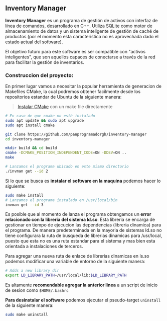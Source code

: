 ## Inventory Manager

**Inventory Manager** es un programa de gestión de activos con interfaz de línea de comandos, desarrollado en C++. Utiliza SQLite como motor de almacenamiento de datos y un sistema inteligente de gestión de caché de productos (por el momento esta caracteristica no es aprovechada dado el estado actual del software).

El objetivo futuro para este software es ser compatible con "activos inteligentes", que son aquellos capaces de conectarse a través de la red para facilitar la gestión de inventarios.

### Construccion del proyecto:

En primer lugar vamos a necesitar la popular herramienta de generacion de Makefiles CMake, la cual podremos obtener facilmente desde los repositorios estandar de Ubuntu de la siguiente manera:

> [Instalar CMake](https://atekihcan.com/blog/random/installing-latest-cmake-from-source-on-linux-distro/) con un make file directamente

```bash
# En caso de que cmake no esté instalado
sudo apt update && sudo apt upgrade
sudo apt install cmake
```

```bash
git clone https://github.com/panprogramadorgh/inventory-manager
cd inventory-manager

mkdir build && cd build
cmake -DCMAKE_POSITION_INDEPENDENT_CODE=ON -DDEV=ON ..
make

# Lanzamos el programa ubicado en este mismo directorio
./invman get --id 2
```

Si lo que se busca es **instalar el software en la maquina** podemos hacer lo siguiente:

```bash
sudo make install
# Lanzamos el programa instalado en /usr/local/bin
invman get --id 3
```

Es posible que al momento de lanza el programa obtengamos un **error relacionado con la libreria del sistema ld.so**. Esta libreria se encarga de gestionar en tiempo de ejecucion las dependencias (libreria dinamica) para el programa. De manera predeterminada en la mayoria de sistemas ld.so no tiene configurara la ruta de busqueda de librerias dinamicas para /usr/local, puesto que esta no es una ruta estandar para el sistema y mas bien esta orientada a instalaciones de terceros.

Para agregar una nueva ruta de enlace de librerias dinamicas en ls.so podemos modificar una variable de entorno de la siguiente manera:

```bash
# Adds a new library dir
export LD_LIBRARY_PATH=/usr/local/lib:$LD_LIBRARY_PATH
```

Es altamente **recomendable agregar la anterior linea** a un script de inicio de sesion como `$HOME/.bashrc`

**Para desinstalar el software** podemos ejecutar el pseudo-target `uninstall` de la siguiente manera:

```bash
sudo make uninstall
```
